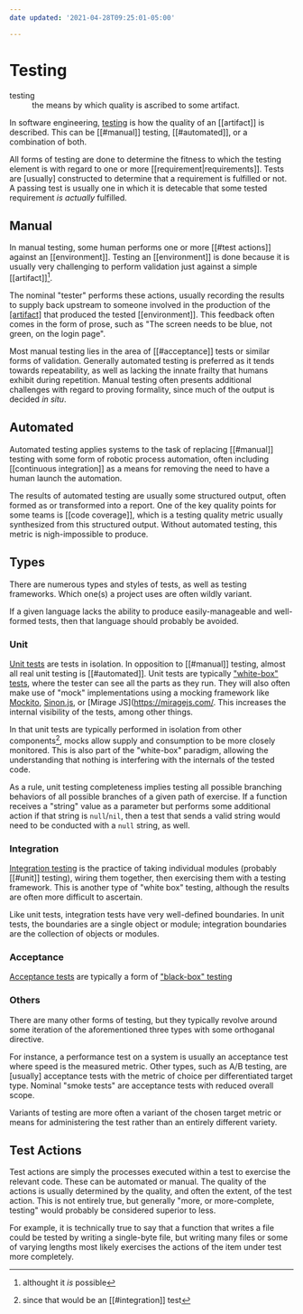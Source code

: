 ```yaml
---
date updated: '2021-04-28T09:25:01-05:00'

---
```


# Testing

<dl>
	<dt>testing</dt>
	<dd> the means by which quality is ascribed to some artifact.  </dd>
</dl>

In software engineering, [testing](https://en.wikipedia.org/wiki/Software_testing) is how the quality of an [[artifact]] is described.  This can be [[#manual]] testing, [[#automated]], or a combination of both.  

All forms of testing are done to determine the fitness to which the testing element is with regard to one or more [[requirement|requirements]].  Tests are [usually] constructed to determine that a requirement is fulfilled or not.  A passing test is usually one in which it is detecable that some tested requirement _is actually_ fulfilled.

## Manual
In manual testing, some human performs one or more [[#test actions]] against an [[environment]].  Testing an [[environment]] is done because it is usually very challenging to perform validation just against a simple [[artifact]][^possible]. 

The nominal "tester" performs these actions, usually recording the results to supply back upstream to someone involved in the production of the [[artifact]](s) that produced the tested [[environment]].  This feedback often comes in the form of prose, such as "The screen needs to be blue, not green, on the login page". 

Most manual testing lies in the area of [[#acceptance]] tests or similar forms of validation.  Generally automated testing is preferred as it tends towards repeatability, as well as lacking the innate frailty that humans exhibit during repetition.  Manual testing often presents additional challenges with regard to proving formality, since much of the output is decided _in situ_.

## Automated

Automated testing applies systems to the task of replacing [[#manual]] testing with some form of robotic process automation, often including [[continuous integration]] as a means for removing the need to have a human launch the automation.

The results of automated testing are usually some structured output, often formed as or transformed into a report.  One of the key quality points for some teams is [[code coverage]], which is a testing quality metric usually synthesized from this structured output.  Without automated testing, this metric is nigh-impossible to produce.


## Types 
There are numerous types and styles of tests, as well as testing frameworks.  Which one(s) a project uses are often wildly variant.  

If a given language lacks the ability to produce easily-manageable and well-formed tests, then that language should probably be avoided.

### Unit

[Unit tests](https://en.wikipedia.org/wiki/Unit_testing) are tests in isolation.  In opposition to [[#manual]] testing, almost all real unit testing is [[#automated]].  Unit tests are typically ["white-box" tests](https://en.wikipedia.org/wiki/White-box_testing), where the tester can see all the parts as they run.  They will also often make use of "mock" implementations using a mocking framework like [Mockito](https://site.mockito.org/), [Sinon.js](https://sinonjs.org/), or [Mirage JS](https://miragejs.com/.  This increases the internal visibility of the tests, among other things.

In that unit tests are typically performed in isolation from other components[^sinceint], mocks allow supply and consumption to be more closely monitored.  This is also part of the "white-box" paradigm, allowing the understanding that nothing is interfering with the internals of the tested code.

As a rule, unit testing completeness implies testing all possible branching behaviors of all possible branches of a given path of exercise.  If a function receives a "string" value as a parameter but performs some additional action if that string is `null`/`nil`, then a test that sends a valid string would need to be conducted with a `null` string, as well.

### Integration

[Integration testing](https://en.wikipedia.org/wiki/Integration_testing) is the practice of taking individual modules (probably [[#unit]] testing), wiring them together, then exercising them with a testing framework.  This is another type of "white box" testing, although the results are often more difficult to ascertain.

Like unit tests, integration tests have very well-defined boundaries.  In unit tests, the boundaries are a single object or module; integration boundaries are the collection of objects or modules.

### Acceptance
[Acceptance tests](https://en.wikipedia.org/wiki/Acceptance_testing) are typically a form of ["black-box" testing](https://en.wikipedia.org/wiki/Black-box_testing)

### Others
There are many other forms of testing, but they typically revolve around some iteration of the aforementioned three types with some orthoganal directive.  

For instance, a performance test on a system is usually an acceptance test where speed is the measured metric.  Other types, such as A/B testing, are [usually] acceptance tests with the metric of choice per differentiated target type.  Nominal "smoke tests" are acceptance tests with reduced overall scope.

Variants of testing are more often a variant of the chosen target metric or means for administering the test rather than an entirely different variety.

## Test Actions

Test actions are simply the processes executed within a test to exercise the relevant code.  These can be automated or manual.  The quality of the actions is usually determined by the quality, and often the extent, of the test action.  This is not entirely true, but generally "more, or more-complete, testing" would probably be considered superior to less.

For example, it is technically true to say that a function that writes a file could be tested by writing a single-byte file, but writing many files or some of varying lengths most likely exercises the actions of the item under test more completely.  


[^possible]: althought it _is_ possible
[^sinceint]:since that would be an [[#integration]] test